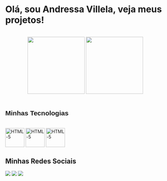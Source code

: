 <h1>Olá, sou Andressa Villela, veja meus projetos!</h1>
<br>
<div align="center" style+"display:inline block">
  <a href="https://github.com/andressavillela"> </a>
  <img height="180em" src="https://github-readme-stats.vercel.app/api?username=andressavillela&show_icons=true&theme=discord_old_blurple&inclide_all_commits=true&count_private=true"/>
  <img height="180em" src="https://github-readme-stats.vercel.app/api/top-langs/?username=andressavillela&layout=compact&langs_count=7&theme=discord_old_blurple"/>
    </div>
    <br>
  <h2 style= "font-family: Arial, Helvetica, sans-serif;"> Minhas Tecnologias </h2>
  
  <div style="display: inline_block" ><br>
    <img alignt="center" alt="HTML-5" height="60" src="https://cdn.jsdelivr.net/gh/devicons/devicon/icons/html5/html5-original-wordmark.svg" />
     <img alignt="center" alt="HTML-5" height="60" src="https://cdn.jsdelivr.net/gh/devicons/devicon/icons/css3/css3-original-wordmark.svg" />
     <img alignt="center" alt="HTML-5" height="60" src="https://cdn.jsdelivr.net/gh/devicons/devicon/icons/javascript/javascript-original.svg" />
  </div>
  <h2>Minhas Redes Sociais</h2>
  <div> 
  <a href = "mailto:villelaandressa00@gmail.com"><img src="https://img.shields.io/badge/-Gmail-%23333?style=for-the-badge&logo=gmail&logoColor=white" target="_blank"></a>
  <a href="https://www.linkedin.com/in/andressa-villela-0125091a8/" target="_blank"><img src="https://img.shields.io/badge/-LinkedIn-%230077B5?style=for-the-badge&logo=linkedin&logoColor=white" target="_blank"></a> 
  <a href="https://api.whatsapp.com/send?phone=55(85) 99904-9335&text=" target="_blank"><img src="https://img.shields.io/badge/WhatsApp-25D366?style=for-the-badge&logo=whatsapp&logoColor=white" target="_blank"></a> 
  </div>
